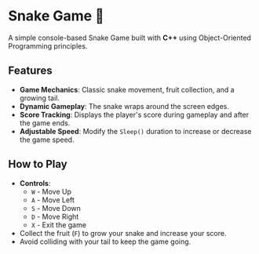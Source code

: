 # Snake Game 🐍

A simple console-based Snake Game built with **C++** using Object-Oriented Programming principles.

## Features
- **Game Mechanics**: Classic snake movement, fruit collection, and a growing tail.
- **Dynamic Gameplay**: The snake wraps around the screen edges.
- **Score Tracking**: Displays the player's score during gameplay and after the game ends.
- **Adjustable Speed**: Modify the `Sleep()` duration to increase or decrease the game speed.

## How to Play
- **Controls**:
  - `W` - Move Up
  - `A` - Move Left
  - `S` - Move Down
  - `D` - Move Right
  - `X` - Exit the game
- Collect the fruit (`F`) to grow your snake and increase your score.
- Avoid colliding with your tail to keep the game going.
